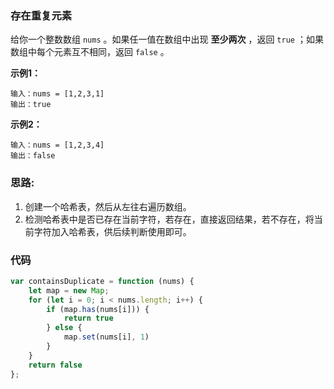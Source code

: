 ### 存在重复元素

给你一个整数数组 `nums` 。如果任一值在数组中出现 **至少两次** ，返回 `true` ；如果数组中每个元素互不相同，返回 `false` 。

**示例1：**

```
输入：nums = [1,2,3,1]
输出：true
```

**示例2：**

```
输入：nums = [1,2,3,4]
输出：false
```

### 思路:

1. 创建一个哈希表，然后从左往右遍历数组。
1. 检测哈希表中是否已存在当前字符，若存在，直接返回结果，若不存在，将当前字符加入哈希表，供后续判断使用即可。

### 代码

```js
var containsDuplicate = function (nums) {
    let map = new Map;
    for (let i = 0; i < nums.length; i++) {
        if (map.has(nums[i])) {
            return true
        } else {
            map.set(nums[i], 1)
        }
    }
    return false
};
```



